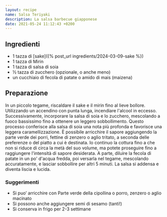```yaml
---
layout: recipe
name: Salsa Teriyaki
description: La salsa barbecue giapponese
date: 2021-05-24 11:12:43 +0200
---
```


## Ingredienti

- 1 tazza di [sake]({% post_url ingredients/2024-03-09-sake %})
- 1 tazza di Mirin
- 1 tazza di salsa di soia
- ½ tazza di zucchero (opzionale, o anche meno)
- un cucchiaio di fecola di patate o amido di mais (maizena)

## Preparazione

In un piccolo tegame, riscaldare il sake e il mirin fino al lieve bollore. Utilizzando un accendino con punta lunga, incendiare l'alcool in eccesso. Successivamente, incorporare la salsa di soia e lo zucchero, mescolando a fuoco bassissimo fino a ottenere un leggero sobbollimento. Questo processo conferisce alla salsa di soia una nota più profonda e favorisce una leggera caramellizzazione. È possibile arricchire il sapore aggiungendo la parte verde dei porri, fettine di zenzero o aglio tritato, a seconda delle preferenze o del piatto a cui è destinata. Io continuo la cottura fino a che non si riduce di circa la metà del suo volume, ma potete proseguire fino a raggiungere l'intensità di sapore desiderata. A parte, diluire la fecola di patate in un po' d'acqua fredda, poi versarla nel tegame, mescolando accuratamente, e lasciar sobbollire per altri 5 minuti. La salsa si addensa e diventa liscia e lucida.

### Suggerimenti

- Si puo’ arricchire con Parte verde della cipollina o porro, zenzero o aglio macinato
- Si possono anche aggiungere semi di sesamo (tanti!)
- Si conserva in frigo per 2-3 settimane

